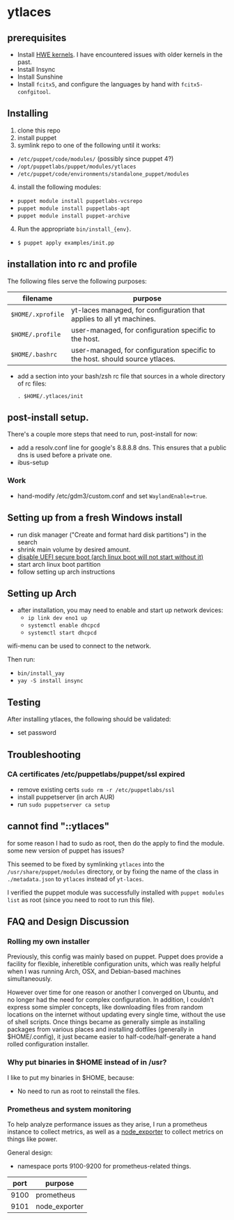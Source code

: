 # ytlaces

## prerequisites

- Install [HWE kernels](https://ubuntu.com/kernel/lifecycle). I have encountered issues with older kernels in the past.
- Install Insync
- Install Sunshine
- Install `fcitx5`, and configure the languages by hand with `fcitx5-confgitool`.

## Installing

1. clone this repo
1. install puppet
1. symlink repo to one of the following until it works:
  * `/etc/puppet/code/modules/` (possibly since puppet 4?)
  * `/opt/puppetlabs/puppet/modules/ytlaces`
  * `/etc/puppet/code/environments/standalone_puppet/modules`
4. install the following modules:
  *  `puppet module install puppetlabs-vcsrepo`
  *  `puppet module install puppetlabs-apt`
  *  `puppet module install puppet-archive`
4. Run the appropriate `bin/install_{env}`.
* `$ puppet apply examples/init.pp`

## installation into rc and profile

The following files serve the following purposes:

| filename          | purpose                                                                      |
| ----------------- | ---------------------------------------------------------------------------- |
| `$HOME/.xprofile` | yt-laces managed, for configuration that applies to all yt machines.         |
| `$HOME/.profile`  | user-managed, for configuration specific to the host.                        |
| `$HOME/.bashrc`   | user-managed, for configuration specific to the host. should source ytlaces. |

* add a section into your bash/zsh rc file that sources in a whole directory of rc files:

  `. $HOME/.ytlaces/init`

## post-install setup.

There's a couple more steps that need to run, post-install for now:


* add a resolv.conf line for google's 8.8.8.8 dns. This ensures that a public dns is used before a private one.
* ibus-setup

### Work

- hand-modify /etc/gdm3/custom.conf and set `WaylandEnable=true`.

## Setting up from a fresh Windows install

* run disk manager ("Create and format hard disk partitions") in the search
* shrink main volume by desired amount.
* [disable UEFI secure boot (arch linux boot will not start without it)](https://wiki.archlinux.org/index.php/Dual_boot_with_Windows#UEFI_Secure_Boot)
* start arch linux boot partition
* follow setting up arch instructions

## Setting up Arch

* after installation, you may need to enable and start up network devices:
  - `ip link dev eno1 up`
  - `systemctl enable dhcpcd`
  - `systemctl start dhcpcd`

wifi-menu can be used to connect to the network.

Then run:

- `bin/install_yay`
- `yay -S install insync`

## Testing

After installing ytlaces, the following should be validated:

* set password

## Troubleshooting

### CA certificates /etc/puppetlabs/puppet/ssl expired

- remove existing certs `sudo rm -r /etc/puppetlabs/ssl`
- install puppetserver (in arch AUR)
- run `sudo puppetserver ca setup`

## cannot find "::ytlaces"

for some reason I had to sudo as root, then do the apply to find the module. some new version of puppet has issues?

This seemed to be fixed by symlinking `ytlaces` into the `/usr/share/puppet/modules` directory, or by fixing the name of the class in `./metadata.json` to `ytlaces` instead of `yt-laces`.

I verified the puppet module was successfully installed with `puppet modules list` as root (since you need to root to run this file).

## FAQ and Design Discussion

### Rolling my own installer

Previously, this config was mainly based on puppet. Puppet does provide a
facility for flexible, inheretible configuration units, which was really helpful
when I was running Arch, OSX, and Debian-based machines simultaneously.

However over time for one reason or another I converged on Ubuntu, and no longer
had the need for complex configuration. In addition, I couldn't express some
simpler concepts, like downloading files from random locations on the internet
without updating every single time, without the use of shell scripts. Once
things became as generally simple as installing packages from various places and
installing dotfiles (generally in $HOME/.config), it just became easier to
half-code/half-generate a hand rolled configuration installer.

### Why put binaries in $HOME instead of in /usr?

I like to put my binaries in $HOME, because:

- No need to run as root to reinstall the files.

### Prometheus and system monitoring

To help analyze performance issues as they arise, I run a prometheus instance
to collect metrics, as well as a [node_exporter](https://github.com/prometheus/node_exporter) to collect metrics on things like power.

General design:

- namespace ports 9100-9200 for prometheus-related things.

| port | purpose       |
| ---- | ------------- |
| 9100 | prometheus    |
| 9101 | node_exporter |